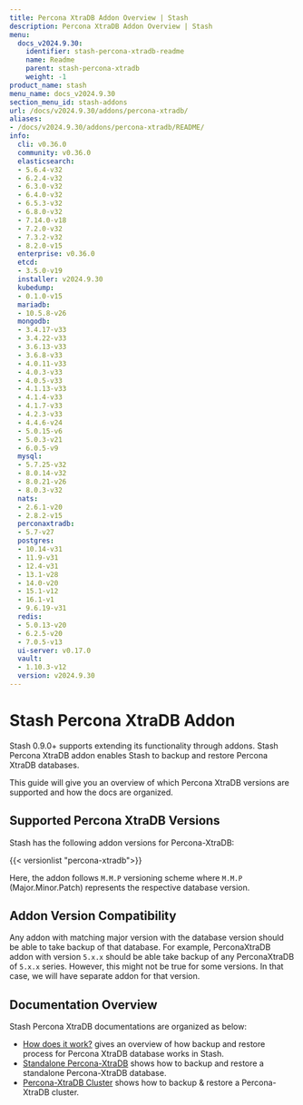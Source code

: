 ```yaml
---
title: Percona XtraDB Addon Overview | Stash
description: Percona XtraDB Addon Overview | Stash
menu:
  docs_v2024.9.30:
    identifier: stash-percona-xtradb-readme
    name: Readme
    parent: stash-percona-xtradb
    weight: -1
product_name: stash
menu_name: docs_v2024.9.30
section_menu_id: stash-addons
url: /docs/v2024.9.30/addons/percona-xtradb/
aliases:
- /docs/v2024.9.30/addons/percona-xtradb/README/
info:
  cli: v0.36.0
  community: v0.36.0
  elasticsearch:
  - 5.6.4-v32
  - 6.2.4-v32
  - 6.3.0-v32
  - 6.4.0-v32
  - 6.5.3-v32
  - 6.8.0-v32
  - 7.14.0-v18
  - 7.2.0-v32
  - 7.3.2-v32
  - 8.2.0-v15
  enterprise: v0.36.0
  etcd:
  - 3.5.0-v19
  installer: v2024.9.30
  kubedump:
  - 0.1.0-v15
  mariadb:
  - 10.5.8-v26
  mongodb:
  - 3.4.17-v33
  - 3.4.22-v33
  - 3.6.13-v33
  - 3.6.8-v33
  - 4.0.11-v33
  - 4.0.3-v33
  - 4.0.5-v33
  - 4.1.13-v33
  - 4.1.4-v33
  - 4.1.7-v33
  - 4.2.3-v33
  - 4.4.6-v24
  - 5.0.15-v6
  - 5.0.3-v21
  - 6.0.5-v9
  mysql:
  - 5.7.25-v32
  - 8.0.14-v32
  - 8.0.21-v26
  - 8.0.3-v32
  nats:
  - 2.6.1-v20
  - 2.8.2-v15
  perconaxtradb:
  - 5.7-v27
  postgres:
  - 10.14-v31
  - 11.9-v31
  - 12.4-v31
  - 13.1-v28
  - 14.0-v20
  - 15.1-v12
  - 16.1-v1
  - 9.6.19-v31
  redis:
  - 5.0.13-v20
  - 6.2.5-v20
  - 7.0.5-v13
  ui-server: v0.17.0
  vault:
  - 1.10.3-v12
  version: v2024.9.30
---
```


# Stash Percona XtraDB Addon

Stash 0.9.0+ supports extending its functionality through addons. Stash Percona XtraDB addon enables Stash to backup and restore Percona XtraDB databases.

This guide will give you an overview of which Percona XtraDB versions are supported and how the docs are organized.

## Supported Percona XtraDB Versions


Stash has the following addon versions for Percona-XtraDB:

{{< versionlist "percona-xtradb">}}

Here, the addon follows `M.M.P` versioning scheme where `M.M.P` (Major.Minor.Patch) represents the respective database version.

## Addon Version Compatibility

Any addon with matching major version with the database version should be able to take backup of that database. For example, PerconaXtraDB addon with version `5.x.x` should be able take backup of any PerconaXtraDB of `5.x.x` series. However, this might not be true for some versions. In that case, we will have separate addon for that version.

## Documentation Overview

Stash Percona XtraDB documentations are organized as below:

- [How does it work?](/docs/v2024.9.30/addons/percona-xtradb/overview/) gives an overview of how backup and restore process for Percona XtraDB database works in Stash.
- [Standalone Percona-XtraDB](/docs/v2024.9.30/addons/percona-xtradb/standalone/) shows how to backup and restore a standalone Percona-XtraDB database.
- [Percona-XtraDB Cluster](/docs/v2024.9.30/addons/percona-xtradb/cluster/) shows how to backup & restore  a Percona-XtraDB cluster.

